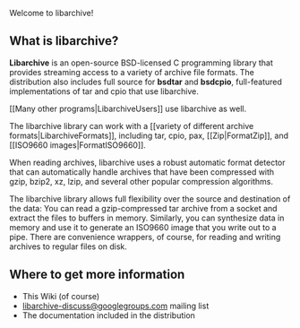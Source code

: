 Welcome to libarchive!

## What is libarchive?

**Libarchive** is an open-source BSD-licensed C programming library
that provides streaming access to a variety of archive file formats.
The distribution also includes full source for **bsdtar** and **bsdcpio**,
full-featured implementations of tar and cpio that use libarchive.

[[Many other programs|LibarchiveUsers]] use libarchive as well.

The libarchive library can work with a [[variety of different archive formats|LibarchiveFormats]], including tar, cpio, pax, [[Zip|FormatZip]], and [[ISO9660 images|FormatISO9660]].

When reading archives, libarchive uses a robust
automatic format detector that can automatically handle
archives that have been compressed with gzip, bzip2, xz,
lzip, and several other popular compression algorithms.

The libarchive library allows full flexibility over the
source and destination of the data:
You can read a gzip-compressed tar archive from a socket
and extract the files to buffers in memory.
Similarly, you can synthesize data in memory and use it
to generate an ISO9660 image that you write out to a pipe.
There are convenience wrappers, of course, for reading
and writing archives to regular files on disk.


## Where to get more information

* This Wiki (of course)
* libarchive-discuss@googlegroups.com mailing list
* The documentation included in the distribution

